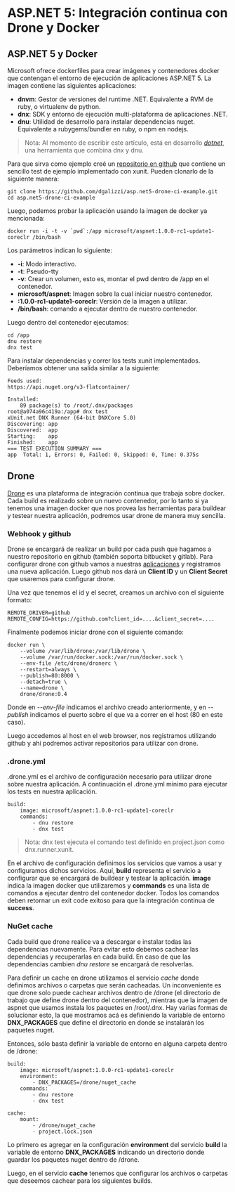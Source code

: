 # ASP.NET 5: Integración continua con Drone y Docker

## ASP.NET 5 y Docker

Microsoft ofrece dockerfiles para crear imágenes y contenedores docker que contengan el entorno de ejecución de aplicaciones ASP.NET 5.
La imagen contiene las siguientes aplicaciones:

* **dnvm**: Gestor de versiones del runtime .NET. Equivalente a RVM de ruby, o virtualenv de python.
* **dnx**: SDK y entorno de ejecución multi-plataforma de aplicaciones .NET.
* **dnu**: Utilidad de desarrollo para instalar dependencias nuget. Equivalente a rubygems/bundler en ruby, o npm en nodejs.

> Nota: Al momento de escribir este artículo, está en desarrollo [_dotnet_](https://github.com/dotnet/cli), una herramienta que combina dnx y dnu.

Para que sirva como ejemplo creé un [repositorio en github](https://github.com/dgalizzi/asp.net5-drone-ci-example) que contiene un sencillo test de ejemplo implementado con xunit. Pueden clonarlo de la siguiente manera:

    git clone https://github.com/dgalizzi/asp.net5-drone-ci-example.git
    cd asp.net5-drone-ci-example
    
Luego, podemos probar la aplicación usando la imagen de docker ya mencionada:

    docker run -i -t -v `pwd`:/app microsoft/aspnet:1.0.0-rc1-update1-coreclr /bin/bash
    
Los parámetros indican lo siguiente:
* **-i**: Modo interactivo.
* **-t**: Pseudo-tty
* **-v**: Crear un volumen, esto es, montar el pwd dentro de /app en el contenedor.
* **microsoft/aspnet**: Imagen sobre la cual iniciar nuestro contenedor.
* **:1.0.0-rc1-update1-coreclr**: Versión de la imagen a utilizar.
* **/bin/bash**: comando a ejecutar dentro de nuestro contenedor.

Luego dentro del contenedor ejecutamos:

    cd /app
    dnu restore
    dnx test

Para instalar dependencias y correr los tests xunit implementados. Deberíamos obtener una salida similar a la siguiente:


    Feeds used:
    https://api.nuget.org/v3-flatcontainer/

    Installed:
        89 package(s) to /root/.dnx/packages
    root@a074a96c419a:/app# dnx test
    xUnit.net DNX Runner (64-bit DNXCore 5.0)
    Discovering: app
    Discovered:  app
    Starting:    app
    Finished:    app
    === TEST EXECUTION SUMMARY ===
    app  Total: 1, Errors: 0, Failed: 0, Skipped: 0, Time: 0.375s


## Drone

[Drone](https://github.com/drone/drone) es una plataforma de integración continua que trabaja sobre docker. Cada build es realizado sobre un nuevo contenedor, por lo tanto si ya tenemos una imagen docker que nos provea las herramientas para buildear y testear nuestra aplicación, podremos usar drone de manera muy sencilla.

### Webhook y github

Drone se encargará de realizar un build por cada push que hagamos a nuestro repositorio en github (también soporta bitbucket y gitlab). Para configurar drone con github vamos a nuestras [aplicaciones](https://github.com/settings/developers) y registramos una nueva aplicación. Luego github nos dará un **Client ID** y un **Client Secret** que usaremos para configurar drone.

Una vez que tenemos el id y el secret, creamos un archivo con el siguiente formato:

    REMOTE_DRIVER=github
    REMOTE_CONFIG=https://github.com?client_id=....&client_secret=....

Finalmente podemos iniciar drone con el siguiente comando:

    docker run \
        --volume /var/lib/drone:/var/lib/drone \
        --volume /var/run/docker.sock:/var/run/docker.sock \
        --env-file /etc/drone/dronerc \
        --restart=always \
        --publish=80:8000 \
        --detach=true \
        --name=drone \
        drone/drone:0.4

Donde en _--env-file_ indicamos el archivo creado anteriormente, y en _--publish_ indicamos el puerto sobre el que va a correr en el host (80 en este caso).

Luego accedemos al host en el web browser, nos registramos utilizando github y ahí podremos activar repositorios para utilizar con drone.

### .drone.yml

.drone.yml es el archivo de configuración necesario para utilizar drone sobre nuestra aplicación. A continuación el .drone.yml mínimo para ejecutar los tests en nuestra aplicación.

    build:
        image: microsoft/aspnet:1.0.0-rc1-update1-coreclr
        commands:
            - dnu restore
            - dnx test
            
> Nota: dnx test ejecuta el comando test definido en project.json como dnx.runner.xunit.

En el archivo de configuración definimos los servicios que vamos a usar y configuramos dichos servicios. Aquí, **build** representa el servicio a configurar que se encargará de buildear y testear la aplicación. **image** indica la imagen docker que utilizaremos y **commands** es una lista de comandos a ejecutar dentro del contenedor docker. Todos los comandos deben retornar un exit code exitoso para que la integración continua de **success**.

### NuGet cache

Cada build que drone realice va a descargar e instalar todas las dependencias nuevamente. Para evitar esto debemos cachear las dependencias y recuperarlas en cada build. En caso de que las dependencias cambien _dnu restore_ se encargará de resolverlas.

Para definir un cache en drone utilizamos el servicio _cache_ donde definimos archivos o carpetas que serán cacheadas. Un inconveniente es que drone solo puede cachear archivos dentro de /drone (el directorio de trabajo que define drone dentro del contenedor), mientras que la imagen de aspnet que usamos instala los paquetes en /root/.dnx. Hay varias formas de solucionar esto, la que mostramos acá es definiendo la variable de entorno **DNX_PACKAGES** que define el directorio en donde se instalarán los paquetes nuget.

Entonces, sólo basta definir la variable de entorno en alguna carpeta dentro de /drone:

    build:
        image: microsoft/aspnet:1.0.0-rc1-update1-coreclr
        environment:
            - DNX_PACKAGES=/drone/nuget_cache
        commands:
            - dnu restore
            - dnx test

    cache:
        mount:
            - /drone/nuget_cache
            - project.lock.json

Lo primero es agregar en la configuración **environment** del servicio **build** la variable de entorno **DNX_PACKAGES** indicando un directorio donde guardar los paquetes nuget dentro de /drone.

Luego, en el servicio **cache** tenemos que configurar los archivos o carpetas que deseemos cachear para los siguientes builds.
